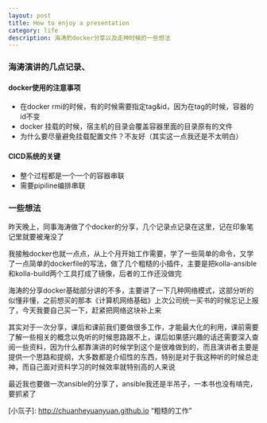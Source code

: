 ```yaml
---
layout: post
title: How to enjoy a presentation
category: life
description: 海涛的docker分享以及走神时候的一些想法
---
```

### 海涛演讲的几点记录、
#### docker使用的注意事项
- 在docker rmi的时候，有的时候需要指定tag&id，因为在tag的时候，容器的id不变
- docker 挂载的时候，宿主机的目录会覆盖容器里面的目录原有的文件
- 为什么要尽量避免挂载配置文件？不友好（其实这一点我还是不太明白）

#### CICD系统的关键
- 整个过程都是一个一个的容器串联
- 需要pipiline编排串联

### 一些想法
昨天晚上，同事海涛做了个docker的分享，几个记录点记录在这里，记在印象笔记里就要被淹没了

我接触docker也就一点点，从上个月开始工作需要，学了一些简单的命令，又学了一点简单的dockerfile的写法，做了几个粗糙的小插件，主要是把kolla-ansible和kolla-build两个工具打成了镜像，后者的工作还没做完

海涛的分享docker基础部分讲的不多，主要讲了一下几种网络模式，这部分听的似懂非懂，之前想买的那本《计算机网络基础》上次公司统一买书的时候忘记上报了，今天我要自己买一下，赶紧把网络这块补上来

其实对于一次分享，课后和课前我们要做很多工作，才能最大化的利用，课前需要了解一些相关的概念以免听的时候思路跟不上，课后如果感兴趣的话还需要深入查阅一些资料，因为什么都靠演讲的时候学到这个是很难做到的，而且演讲者主要是提供一个思路和提纲，大多数都是介绍性的东西，特别是对于我这种听的时候总走神，而自己面对资料学习的时候效率就特别高的人来说

最近我也要做一次ansible的分享了，ansible我还是半吊子，一本书也没有啃完，要抓紧了





[小氚子]:    http://chuanheyuanyuan.github.io  “粗糙的工作”
